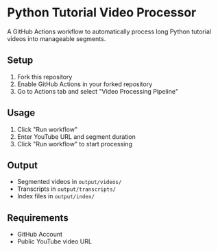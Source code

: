 # Python Tutorial Video Processor

A GitHub Actions workflow to automatically process long Python tutorial videos into manageable segments.

## Setup

1. Fork this repository
2. Enable GitHub Actions in your forked repository
3. Go to Actions tab and select "Video Processing Pipeline"

## Usage

1. Click "Run workflow"
2. Enter YouTube URL and segment duration
3. Click "Run workflow" to start processing

## Output

- Segmented videos in `output/videos/`
- Transcripts in `output/transcripts/`
- Index files in `output/index/`

## Requirements

- GitHub Account
- Public YouTube video URL
